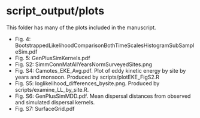 # script_output/plots
This folder has many of the plots included in the manuscript.

- Fig. 4: BootstrappedLikelihoodComparisonBothTimeScalesHistogramSubSampleSim.pdf
- Fig. 5: GenPlusSimKernels.pdf
- Fig. S2: SimmConnMatAllYearsNormSurveyedSites.png
- Fig. S4: Camotes_EKE_Avg.pdf. Plot of eddy kinetic energy by site by years and monsoon. Produced by scripts/plotEKE_FigS2.R
- Fig. S5: loglikelihood_differences_bysite.png. Produced by scripts/examine_LL_by_site.R.
- Fig. S6: GenPlusSimMDD.pdf. Mean dispersal distances from observed and simulated dispersal kernels.
- Fig. S7: SurfaceGrid.pdf
